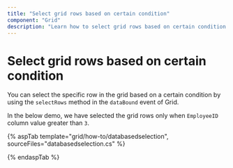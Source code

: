 ```yaml
---
title: "Select grid rows based on certain condition"
component: "Grid"
description: "Learn how to select grid rows based on certain condition."
---
```


# Select grid rows based on certain condition

You can select the specific row in the grid based on a certain condition by using the `selectRows` method in the `dataBound` event of Grid.

In the below demo, we have selected the grid rows only when `EmployeeID` column value greater than `3`.

{% aspTab template="grid/how-to/databasedselection", sourceFiles="databasedselection.cs" %}

{% endaspTab %}
